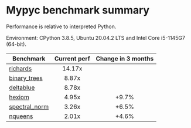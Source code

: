 # Mypyc benchmark summary

Performance is relative to interpreted Python.

Environment: CPython 3.8.5, Ubuntu 20.04.2 LTS and Intel Core i5-1145G7 (64-bit).

| Benchmark | Current perf | Change in 3 months |
| --- | :---: | :---: |
| [richards](benchmarks/richards.md) | 14.17x |  |
| [binary_trees](benchmarks/binary_trees.md) | 8.87x |  |
| [deltablue](benchmarks/deltablue.md) | 8.78x |  |
| [hexiom](benchmarks/hexiom.md) | 4.95x | +9.7% |
| [spectral_norm](benchmarks/spectral_norm.md) | 3.26x | +6.5% |
| [nqueens](benchmarks/nqueens.md) | 2.01x | +4.6% |
